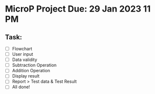 # MicroP Project Due: 29 Jan 2023 11 PM
## Task:
- [ ] Flowchart
- [ ] User input
- [ ] Data validity
- [ ] Subtraction Operation
- [ ] Addition Operation
- [ ] Display result
- [ ] Report > Test data & Test Result
- [ ] All done!
